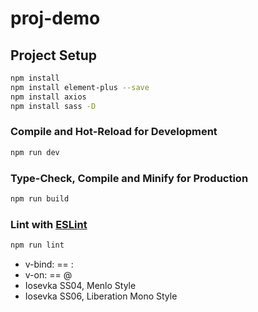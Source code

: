# proj-demo

## Project Setup

```sh
npm install
npm install element-plus --save
npm install axios
npm install sass -D
```

### Compile and Hot-Reload for Development

```sh
npm run dev
```

### Type-Check, Compile and Minify for Production

```sh
npm run build
```

### Lint with [ESLint](https://eslint.org/)

```sh
npm run lint
```

* v-bind: == :
* v-on: == @
* Iosevka SS04, Menlo Style
* Iosevka SS06, Liberation Mono Style
